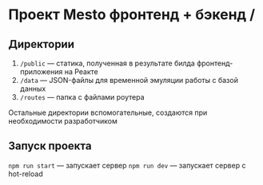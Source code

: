 # Проект Mesto фронтенд + бэкенд /

## Директории

1. `/public` — статика, полученная в результате билда фронтенд-приложения на Реакте
2. `/data` — JSON-файлы для временной эмуляции работы с базой данных
3. `/routes` — папка с файлами роутера

Остальные директории вспомогательные, создаются при необходимости разработчиком

## Запуск проекта

`npm run start` — запускает сервер
`npm run dev` — запускает сервер с hot-reload
